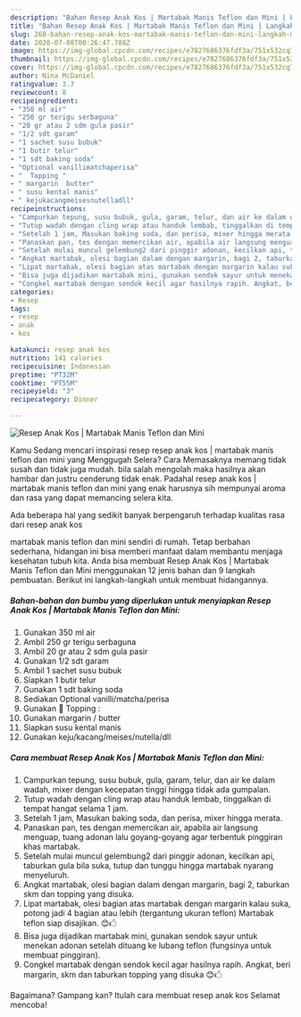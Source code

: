 ```yaml
---
description: "Bahan Resep Anak Kos | Martabak Manis Teflon dan Mini | Langkah Membuat Resep Anak Kos | Martabak Manis Teflon dan Mini Yang Sempurna"
title: "Bahan Resep Anak Kos | Martabak Manis Teflon dan Mini | Langkah Membuat Resep Anak Kos | Martabak Manis Teflon dan Mini Yang Sempurna"
slug: 268-bahan-resep-anak-kos-martabak-manis-teflon-dan-mini-langkah-membuat-resep-anak-kos-martabak-manis-teflon-dan-mini-yang-sempurna
date: 2020-07-08T00:26:47.788Z
image: https://img-global.cpcdn.com/recipes/e7827686376fdf3a/751x532cq70/resep-anak-kos-martabak-manis-teflon-dan-mini-foto-resep-utama.jpg
thumbnail: https://img-global.cpcdn.com/recipes/e7827686376fdf3a/751x532cq70/resep-anak-kos-martabak-manis-teflon-dan-mini-foto-resep-utama.jpg
cover: https://img-global.cpcdn.com/recipes/e7827686376fdf3a/751x532cq70/resep-anak-kos-martabak-manis-teflon-dan-mini-foto-resep-utama.jpg
author: Nina McDaniel
ratingvalue: 3.7
reviewcount: 8
recipeingredient:
- "350 ml air"
- "250 gr terigu serbaguna"
- "20 gr atau 2 sdm gula pasir"
- "1/2 sdt garam"
- "1 sachet susu bubuk"
- "1 butir telur"
- "1 sdt baking soda"
- "Optional vanillimatchaperisa"
- "  Topping "
- " margarin  butter"
- " susu kental manis"
- " kejukacangmeisesnutelladll"
recipeinstructions:
- "Campurkan tepung, susu bubuk, gula, garam, telur, dan air ke dalam wadah, mixer dengan kecepatan tinggi hingga tidak ada gumpalan."
- "Tutup wadah dengan cling wrap atau handuk lembab, tinggalkan di tempat hangat selama 1 jam."
- "Setelah 1 jam, Masukan baking soda, dan perisa, mixer hingga merata."
- "Panaskan pan, tes dengan memercikan air, apabila air langsung menguap, tuang adonan lalu goyang-goyang agar terbentuk pinggiran khas martabak."
- "Setelah mulai muncul gelembung2 dari pinggir adonan, kecilkan api, taburkan gula bila suka, tutup dan tunggu hingga martabak nyarang menyeluruh."
- "Angkat martabak, olesi bagian dalam dengan margarin, bagi 2, taburkan skm dan topping yang disuka."
- "Lipat martabak, olesi bagian atas martabak dengan margarin kalau suka, potong jadi 4 bagian atau lebih (tergantung ukuran teflon) Martabak teflon siap disajikan. 😊🖒"
- "Bisa juga dijadikan martabak mini, gunakan sendok sayur untuk menekan adonan setelah dituang ke lubang teflon (fungsinya untuk membuat pinggiran)."
- "Congkel martabak dengan sendok kecil agar hasilnya rapih. Angkat, beri margarin, skm dan taburkan topping yang disuka 😊🖒"
categories:
- Resep
tags:
- resep
- anak
- kos

katakunci: resep anak kos 
nutrition: 141 calories
recipecuisine: Indonesian
preptime: "PT32M"
cooktime: "PT55M"
recipeyield: "3"
recipecategory: Dinner

---
```



![Resep Anak Kos | Martabak Manis Teflon dan Mini](https://img-global.cpcdn.com/recipes/e7827686376fdf3a/751x532cq70/resep-anak-kos-martabak-manis-teflon-dan-mini-foto-resep-utama.jpg)

Kamu Sedang mencari inspirasi resep resep anak kos | martabak manis teflon dan mini yang Menggugah Selera? Cara Memasaknya memang tidak susah dan tidak juga mudah. bila salah mengolah maka hasilnya akan hambar dan justru cenderung tidak enak. Padahal resep anak kos | martabak manis teflon dan mini yang enak harusnya sih mempunyai aroma dan rasa yang dapat memancing selera kita.

Ada beberapa hal yang sedikit banyak berpengaruh terhadap kualitas rasa dari resep anak kos 

 martabak manis teflon dan mini sendiri di rumah. Tetap berbahan sederhana, hidangan ini bisa memberi manfaat dalam membantu menjaga kesehatan tubuh kita. Anda bisa membuat Resep Anak Kos | Martabak Manis Teflon dan Mini menggunakan 12 jenis bahan dan 9 langkah pembuatan. Berikut ini langkah-langkah untuk membuat hidangannya.

<!--inarticleads1-->

##### Bahan-bahan dan bumbu yang diperlukan untuk menyiapkan Resep Anak Kos | Martabak Manis Teflon dan Mini:

1. Gunakan 350 ml air
1. Ambil 250 gr terigu serbaguna
1. Ambil 20 gr atau 2 sdm gula pasir
1. Gunakan 1/2 sdt garam
1. Ambil 1 sachet susu bubuk
1. Siapkan 1 butir telur
1. Gunakan 1 sdt baking soda
1. Sediakan Optional vanilli/matcha/perisa
1. Gunakan  🍴 Topping :
1. Gunakan  margarin / butter
1. Siapkan  susu kental manis
1. Gunakan  keju/kacang/meises/nutella/dll




<!--inarticleads2-->

##### Cara membuat Resep Anak Kos | Martabak Manis Teflon dan Mini:

1. Campurkan tepung, susu bubuk, gula, garam, telur, dan air ke dalam wadah, mixer dengan kecepatan tinggi hingga tidak ada gumpalan.
1. Tutup wadah dengan cling wrap atau handuk lembab, tinggalkan di tempat hangat selama 1 jam.
1. Setelah 1 jam, Masukan baking soda, dan perisa, mixer hingga merata.
1. Panaskan pan, tes dengan memercikan air, apabila air langsung menguap, tuang adonan lalu goyang-goyang agar terbentuk pinggiran khas martabak.
1. Setelah mulai muncul gelembung2 dari pinggir adonan, kecilkan api, taburkan gula bila suka, tutup dan tunggu hingga martabak nyarang menyeluruh.
1. Angkat martabak, olesi bagian dalam dengan margarin, bagi 2, taburkan skm dan topping yang disuka.
1. Lipat martabak, olesi bagian atas martabak dengan margarin kalau suka, potong jadi 4 bagian atau lebih (tergantung ukuran teflon) Martabak teflon siap disajikan. 😊🖒
1. Bisa juga dijadikan martabak mini, gunakan sendok sayur untuk menekan adonan setelah dituang ke lubang teflon (fungsinya untuk membuat pinggiran).
1. Congkel martabak dengan sendok kecil agar hasilnya rapih. Angkat, beri margarin, skm dan taburkan topping yang disuka 😊🖒




Bagaimana? Gampang kan? Itulah cara membuat resep anak kos  Selamat mencoba!
